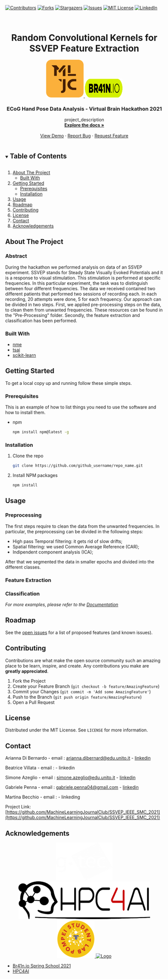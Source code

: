 <!-- PROJECT SHIELDS -->
<!--
*** I'm using markdown "reference style" links for readability.
*** Reference links are enclosed in brackets [ ] instead of parentheses ( ).
*** See the bottom of this document for the declaration of the reference variables
*** for contributors-url, forks-url, etc. This is an optional, concise syntax you may use.
*** https://www.markdownguide.org/basic-syntax/#reference-style-links
-->
[![Contributors][contributors-shield]][contributors-url]
[![Forks][forks-shield]][forks-url]
[![Stargazers][stars-shield]][stars-url]
[![Issues][issues-shield]][issues-url]
[![MIT License][license-shield]][license-url]
[![LinkedIn][linkedin-shield]][linkedin-url]



<!-- PROJECT LOGO -->
<br />
<p align="center">
    <h1 align="center">Random Convolutional Kernels for SSVEP Feature Extraction</h1>
     <a href="https://github.com/MachineLearningJournalClub/SSVEP_IEEE_SMC_2021">
    <p align="center">
    <img src="images/logo_mljc.png" alt="Logo" width="120" height="120">
    <img src="images/logo_brain_io.png" alt="Logo" width="120" height="60">
  </a>

  <h3 align="center">ECoG Hand Pose Data Analysis - Virtual Brain Hackathon 2021</h3>

  <p align="center">
    project_description
    <br />
    <a href="https://github.com/MachineLearningJournalClub/SSVEP_IEEE_SMC_2021"><strong>Explore the docs »</strong></a>
    <br />
    <br />
    <a href="https://github.com/MachineLearningJournalClub/ECoG_VBH_2021">View Demo</a>
    ·
    <a href="https://github.com/MachineLearningJournalClub/ECoG_VBH_2021">Report Bug</a>
    ·
    <a href="https://github.com/MachineLearningJournalClub/ECoG_VBH_2021">Request Feature</a>
  </p>
</p>



<!-- TABLE OF CONTENTS -->
<details open="open">
  <summary><h2 style="display: inline-block">Table of Contents</h2></summary>
  <ol>
    <li>
      <a href="#about-the-project">About The Project</a>
      <ul>
        <li><a href="#built-with">Built With</a></li>
      </ul>
    </li>
    <li>
      <a href="#getting-started">Getting Started</a>
      <ul>
        <li><a href="#prerequisites">Prerequisites</a></li>
        <li><a href="#installation">Installation</a></li>
      </ul>
    </li>
    <li><a href="#usage">Usage</a></li>
    <li><a href="#roadmap">Roadmap</a></li>
    <li><a href="#contributing">Contributing</a></li>
    <li><a href="#license">License</a></li>
    <li><a href="#contact">Contact</a></li>
    <li><a href="#acknowledgements">Acknowledgements</a></li>
  </ol>
</details>



<!-- ABOUT THE PROJECT -->
## About The Project
### Abstract
 During the hackathon we performed analysis on data of an SSVEP experiment. SSVEP stands for Steady State Visually Evoked Potentials and it is a response to visual stimulation. This stimulation is performed at specific frequencies.
 In this particular experiment, the task was to distinguish between four different frequencies. The data we received contained two different patients that performed two sessions of recording each. In each recording, 20 attempts were done, 5 for each frequency.
 Our approach can be divided in two steps.
 First, we applied pre-processing steps on the data, to clean them from unwanted frequencies. These resources can be found in the "Pre-Processing" folder.
 Secondly, the feature extraction and classification has been performed.


### Built With

* [nme](https://mne.tools/stable/index.html)
* [tsai](https://github.com/timeseriesAI/tsai)
* [scikit-learn](https://scikit-learn.org/stable/)




<!-- GETTING STARTED -->
## Getting Started

To get a local copy up and running follow these simple steps.

### Prerequisites

This is an example of how to list things you need to use the software and how to install them.
* npm
  ```sh
  npm install npm@latest -g
  ```

### Installation

1. Clone the repo
   ```sh
   git clone https://github.com/github_username/repo_name.git
   ```
2. Install NPM packages
   ```sh
   npm install
   ```



<!-- USAGE EXAMPLES -->
## Usage

### Preprocessing
The first steps require to clean the data from the unwanted frequencies. In particular, the preprocessing can be divided in the following steps:
* High pass Temporal filtering: it gets rid of slow drifts;
* Spatial filtering: we used Common Average Reference (CAR);
* Indipendent component analysis (ICA);

After that we segmented the data in smaller epochs and divided into the different classes.



### Feature Extraction
### Classification

_For more examples, please refer to the [Documentation](https://example.com)_



<!-- ROADMAP -->
## Roadmap

See the [open issues](https://github.com/github_username/repo_name/issues) for a list of proposed features (and known issues).



<!-- CONTRIBUTING -->
## Contributing

Contributions are what make the open source community such an amazing place to be learn, inspire, and create. Any contributions you make are **greatly appreciated**.

1. Fork the Project
2. Create your Feature Branch (`git checkout -b feature/AmazingFeature`)
3. Commit your Changes (`git commit -m 'Add some AmazingFeature'`)
4. Push to the Branch (`git push origin feature/AmazingFeature`)
5. Open a Pull Request



<!-- LICENSE -->
## License

Distributed under the MIT License. See `LICENSE` for more information.



<!-- CONTACT -->
## Contact

Arianna Di Bernardo - email : [arianna.dibernard@edu.unito.it](arianna.dibernard@edu.unito.it) - [linkedin](https://www.linkedin.com/in/arianna-di-bernardo-043370121/)

Beatrice Villata - email : - linkedin

Simone Azeglio - email : [simone.azeglio@edu.unito.it](simone.azeglio@edu.unito.it) - [linkedin](https://www.linkedin.com/in/simoneazeglio/)

Gabriele Penna  - email : [gabriele.penna04@gmail.com](gabriele.penna04@gmail.com) - [linkedin](https://www.linkedin.com/in/gabriele-penna/)

Martina Becchio - email : - linkeding

Project Link: [https://github.com/MachineLearningJournalClub/SSVEP_IEEE_SMC_2021](https://github.com/MachineLearningJournalClub/SSVEP_IEEE_SMC_2021)



<!-- ACKNOWLEDGEMENTS -->
## Acknowledgements

<p align="center">
  <a href="https://github.com/MachineLearningJournalClub/ECoG_VBH_2021">
    <img src="images/logo_gtec.png" alt="Logo" width="180" height="120">
    <img src="images/logo_hpc4ai.png" alt="Logo" width="420" height="120">
    <img src="images/logo_pompei.png" alt="Logo" width="120" height="120">
    <img src="https://www.nposervices.com/images/npotorino/layout/npo-logo-torino-big.png" alt="Logo" width="120" height="120">
      

  </a>

* [Br41n.io Spring School 2021](https://www.br41n.io/Spring-School-2021)
* [HPC4AI](https://hpc4ai.it/)





<!-- MARKDOWN LINKS & IMAGES -->
<!-- https://www.markdownguide.org/basic-syntax/#reference-style-links -->
[contributors-shield]: https://img.shields.io/github/contributors/MachineLearningJournalClub/ECoG_VBH_2021.svg?style=for-the-badge
[contributors-url]: https://github.com/MachineLearningJournalClub/ECoG_VBH_2021/graphs/contributors
[forks-shield]: https://img.shields.io/github/forks/MachineLearningJournalClub/ECoG_VBH_2021.svg?style=for-the-badge
[forks-url]: https://github.com/MachineLearningJournalClub/ECoG_VBH_2021/network/members
[stars-shield]: https://img.shields.io/github/stars/MachineLearningJournalClub/ECoG_VBH_2021.svg?style=for-the-badge
[stars-url]: https://github.com/MachineLearningJournalClub/ECoG_VBH_2021/stargazers
[issues-shield]: https://img.shields.io/github/issues/MachineLearningJournalClub/ECoG_VBH_2021.svg?style=for-the-badge
[issues-url]: https://github.com/MachineLearningJournalClub/ECoG_VBH_2021/issues
[license-shield]: https://img.shields.io/github/license/MachineLearningJournalClub/ECoG_VBH_2021.svg?style=for-the-badge
[license-url]: https://github.com/MachineLearningJournalClub/ECoG_VBH_2021/blob/main/LICENSE.md
[linkedin-shield]: https://img.shields.io/badge/-LinkedIn-black.svg?style=for-the-badge&logo=linkedin&colorB=555
[linkedin-url]: https://www.linkedin.com/company/machine-learning-journal-club
